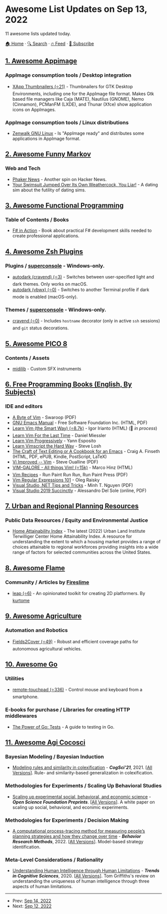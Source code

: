 # Awesome List Updates on Sep 13, 2022

11 awesome lists updated today.

[🏠 Home](/README.md) · [🔍 Search](https://test.trackawesomelist.com/search/) · [🔥 Feed](https://test.trackawesomelist.com/feed.xml) · [📮 Subscribe](https://trackawesomelist.us17.list-manage.com/subscribe?u=d2f0117aa829c83a63ec63c2f&id=36a103854c)



## [1. Awesome Appimage](/content/AppImageCommunity/awesome-appimage/README.md)

### AppImage consumption tools / Desktop integration

*   [XApp Thumbnailers (⭐21)](https://github.com/linuxmint/xapp-thumbnailers) - Thumbnailers for GTK Desktop Environments, including one for the AppImage file format. Makes Gtk based file managers like Caja (MATE), Nautilus (GNOME), Nemo (Cinnamon), PCManFM (LXDE), and Thunar (Xfce) show application icons on AppImages.

### AppImage consumption tools / Linux distributions

*   [Zenwalk GNU Linux](http://www.zenwalk.org/) - Is "AppImage ready" and distributes some applications in AppImage format.

## [2. Awesome Funny Markov](/content/sublimino/awesome-funny-markov/README.md)

### Web and Tech

*   [Phaker News](http://namuol.github.io/phaker-news/) - Another spin on Hacker News.
*   [Your Swimsuit Jumped Over Its Own Weathercock, You Liar!](https://patchydollgames.itch.io/yourswimsuit) - A dating sim about the futility of dating sims.

## [3. Awesome Functional Programming](/content/lucasviola/awesome-functional-programming/README.md)

### Table of Contents / Books

*   [F# in Action](https://www.manning.com/books/f-sharp-in-action) - Book about practical F# development skills needed to create professional applications.

## [4. Awesome Zsh Plugins](/content/unixorn/awesome-zsh-plugins/README.md)

### Plugins / [superconsole](https://github.com/alexchmykhalo/superconsole)   \- Windows-only.

*   [autodark (cravend) (⭐3)](https://github.com/cravend/autodark) - Switches between user-specified light and dark themes. Only works on macOS.
*   [autodark (vbwx) (⭐0)](https://github.com/vbwx/zsh-autodark) - Switches to another Terminal profile if dark mode is enabled (macOS-only).

### Themes / [superconsole](https://github.com/alexchmykhalo/superconsole)   \- Windows-only.

*   [cravend (⭐0)](https://github.com/cravend/theme) - Includes `hostname` decorator (only in active `ssh` sessions) and `git` status decorations.

## [5. Awesome PICO 8](/content/pico-8/awesome-PICO-8/README.md)

### Contents / Assets

*   [midilib](https://www.lexaloffle.com/bbs/?cat=7#tag=midilib) - Custom SFX instruments

## [6. Free Programming Books (English, By Subjects)](/content/EbookFoundation/free-programming-books/books/free-programming-books-subjects/README.md)

### IDE and editors

*   [A Byte of Vim](http://www.swaroopch.com/notes/vim/) - Swaroop (PDF)
*   [GNU Emacs Manual](https://www.gnu.org/software/emacs/manual/emacs.html) - Free Software Foundation Inc. (HTML, PDF)
*   [Learn Vim (the Smart Way) (⭐8.7k)](https://github.com/iggredible/Learn-Vim) - Igor Irianto (HTML) (:construction: *in process*)
*   [Learn Vim For the Last Time](https://danielmiessler.com/study/vim/) - Daniel Miessler
*   [Learn Vim Progressively](http://yannesposito.com/Scratch/en/blog/Learn-Vim-Progressively/) - Yann Esposito
*   [Learn Vimscript the Hard Way](http://learnvimscriptthehardway.stevelosh.com) - Steve Losh
*   [The Craft of Text Editing or A Cookbook for an Emacs](http://www.finseth.com/craft/) - Craig A. Finseth (HTML, PDF, ePUB, Kindle, PostScript, LaTeX)
*   [Vi Improved -- Vim](http://www.truth.sk/vim/vimbook-OPL.pdf) - Steve Oualline (PDF)
*   [VIM-GALORE - All things Vim! (⭐15k)](https://github.com/mhinz/vim-galore#readme) - Marco Hinz (HTML)
*   [Vim Recipes](https://web.archive.org/web/20130302172911/http://vim.runpaint.org/vim-recipes.pdf) - Run Paint Run Run, Run Paint Press (PDF)
*   [Vim Regular Expressions 101](http://vimregex.com) - Oleg Raisky
*   [Visual Studio .NET Tips and Tricks](http://www.infoq.com/minibooks/vsnettt) - Minh T. Nguyen (PDF)
*   [Visual Studio 2019 Succinctly](https://www.syncfusion.com/ebooks/visual-studio-2019-succinctly) - Alessandro Del Sole (online, PDF)

## [7. Urban and Regional Planning Resources](/content/APA-Technology-Division/urban-and-regional-planning-resources/README.md)

### Public Data Resources / Equity and Environmental Justice

*   [Home Attainability Index](https://www.policymap.com/newmaps#/widget/11888/2BYFMAXETO4YXNIX5M1HRKOHIQWDLITM) - The latest (2022) Urban Land Institute Terwilliger Center Home Attainability Index.  A resource for understanding the extent to which a housing market provides a range of choices attainable to regional workforces providing insights into a wide range of factors for selected communities across the United States.

## [8. Awesome Flame](/content/flame-engine/awesome-flame/README.md)

### Community / Articles by   [Fireslime](https://fireslime.xyz/)

*   [leap (⭐6)](https://github.com/kurtome/leap) - An opinionated toolkit for creating 2D platformers. By [kurtome](https://github.com/kurtome)

## [9. Awesome Agriculture](/content/brycejohnston/awesome-agriculture/README.md)

### Automation and Robotics

*   [Fields2Cover (⭐49)](https://github.com/Fields2Cover/Fields2Cover) - Robust and efficient coverage paths for autonomous agricultural vehicles.

## [10. Awesome Go](/content/avelino/awesome-go/README.md)

### Utilities

*   [remote-touchpad (⭐336)](https://github.com/Unrud/remote-touchpad) - Control mouse and keyboard from a smartphone.

### E-books for purchase / Libraries for creating HTTP middlewares

*   [The Power of Go: Tests](https://bitfieldconsulting.com/books/tests) - A guide to testing in Go.

## [11. Awesome Agi Cocosci](/content/YuzheSHI/awesome-agi-cocosci/README.md)

### Bayesian Modeling / Bayesian Induction

*   [Modeling rules and similarity in colexification](https://escholarship.org/content/qt1md755ng/qt1md755ng.pdf) - ***CogSci'21***, 2021. \[[All Versions](https://scholar.google.com/scholar?oi=bibs\&hl=en\&cluster=11578380234126546169)]. Rule- and similarity-based generalization in colexification.

### Methodologies for Experiments / Scaling Up Behavioral Studies

*   [Scaling up experimental social, behavioral, and economic science](https://osf.io/wksv8) - ***Open Science Foundation Preprints***. \[[All Versions](https://scholar.google.com/scholar?hl=en\&as_sdt=0%2C5\&q=Scaling+up+experimental+social%2C+behavioral%2C+and+economic+science\&btnG=)]. A white paper on scaling up social, behavioral, and econimic experiments.

### Methodologies for Experiments / Decision Making

*   [A computational process-tracing method for measuring people’s planning strategies and how they change over time](https://link.springer.com/article/10.3758/s13428-022-01789-5) - ***Behavior Research Methods***, 2022. \[[All Versions](https://scholar.google.com/scholar?oi=bibs\&hl=en\&cluster=10405935000926098041)]. Model-based strategy identification.

### Meta-Level Considerations / Rationality

*   [Understanding Human Intelligence through Human Limitations](https://cocosci.princeton.edu/papers/griffiths_understanding.pdf) - ***Trends in Cognitive Sciences***, 2020. \[[All Versions](https://scholar.google.com/scholar?oi=bibs\&hl=en\&cluster=6469796133334580403)]. Tom Griffiths's review on understanding the uniqueness of human intelligence through three aspects of human limitations.

---

- Prev: [Sep 14, 2022](/content/2022/09/14/README.md)
- Next: [Sep 12, 2022](/content/2022/09/12/README.md)